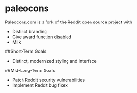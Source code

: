 # paleocons
Paleocons.com is a fork of the Reddit open source project with

<ul>
  <li>Distinct branding</li>
  <li>Give award function disabled</li>
  <li>Milk</li>
</ul>

##Short-Term Goals

<ul>
  <li>Distinct, modernized styling and interface</li>
</ul>  

##Mid-Long-Term Goals
<ul>
  <li>Patch Reddit security vulnerabilities</li>
  <li>Implement Reddit bug fixex</li>
</ul>  
